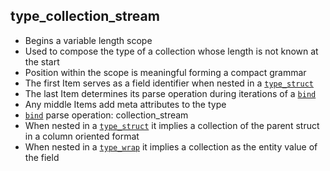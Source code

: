 ## type_collection_stream

- Begins a variable length scope
- Used to compose the type of a collection whose length is not known at the start
- Position within the scope is meaningful forming a compact grammar
- The first Item serves as a field identifier when nested in a [`type_struct`](type_struct.md)
- The last Item determines its parse operation during iterations of a [`bind`](bind.md)
- Any middle Items add meta attributes to the type
- [`bind`](bind.md) parse operation: collection_stream
- When nested in a [`type_struct`](type_struct.md) it implies a collection of the parent struct in a column oriented format
- When nested in a [`type_wrap`](type_wrap.md) it implies a collection as the entity value of the field